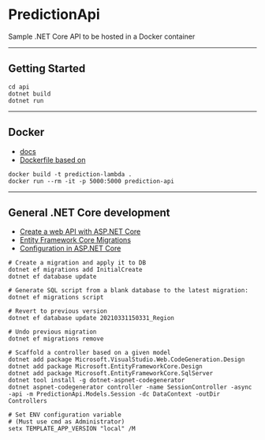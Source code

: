 # PredictionApi

Sample .NET Core API to be hosted in a Docker container

---

## Getting Started

```
cd api
dotnet build
dotnet run
```

---

## Docker

- [docs](https://docs.microsoft.com/en-us/aspnet/core/host-and-deploy/docker/building-net-docker-images?view=aspnetcore-5.0)
- [Dockerfile based on](https://docs.docker.com/engine/examples/dotnetcore/)

```
docker build -t prediction-lambda .
docker run --rm -it -p 5000:5000 prediction-api
```

---

## General .NET Core development

- [Create a web API with ASP.NET Core](https://docs.microsoft.com/en-us/aspnet/core/tutorials/first-web-api?view=aspnetcore-5.0&tabs=visual-studio-code)
- [Entity Framework Core Migrations](https://docs.microsoft.com/en-us/ef/core/managing-schemas/migrations/?tabs=dotnet-core-cli)
- [Configuration in ASP.NET Core](https://docs.microsoft.com/en-us/aspnet/core/fundamentals/configuration/?view=aspnetcore-5.0)

```
# Create a migration and apply it to DB
dotnet ef migrations add InitialCreate
dotnet ef database update

# Generate SQL script from a blank database to the latest migration:
dotnet ef migrations script

# Revert to previous version
dotnet ef database update 20210331150331_Region

# Undo previous migration
dotnet ef migrations remove

# Scaffold a controller based on a given model
dotnet add package Microsoft.VisualStudio.Web.CodeGeneration.Design
dotnet add package Microsoft.EntityFrameworkCore.Design
dotnet add package Microsoft.EntityFrameworkCore.SqlServer
dotnet tool install -g dotnet-aspnet-codegenerator
dotnet aspnet-codegenerator controller -name SessionController -async -api -m PredictionApi.Models.Session -dc DataContext -outDir Controllers

# Set ENV configuration variable
# (Must use cmd as Administrator)
setx TEMPLATE_APP_VERSION "local" /M
```
